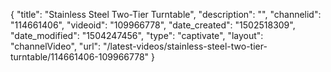 {
    "title": "Stainless Steel Two-Tier Turntable",
    "description": "",
    "channelid": "114661406",
    "videoid": "109966778",
    "date_created": "1502518309",
    "date_modified": "1504247456",
    "type": "captivate",
    "layout": "channelVideo",
    "url": "\/latest-videos\/stainless-steel-two-tier-turntable\/114661406-109966778"
}